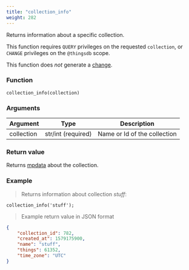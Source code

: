 ```yaml
---
title: "collection_info"
weight: 282
---
```


Returns information about a specific collection.

This function requires `QUERY` privileges on the requested `collection`, or `CHANGE`
privileges on the `@thingsdb` scope.

This function does *not* generate a [change](../../overview/changes).

### Function

`collection_info(collection)`

### Arguments

Argument | Type | Description
--------- | ----------- | -----------
collection | str/int (required) | Name or Id of the collection

### Return value

Returns [mpdata](../../data-types/mpdata) about the collection.

### Example

> Returns information about collection *stuff*:

```thingsdb,should_pass,@t
collection_info('stuff');
```

> Example return value in JSON format

```json
{
    "collection_id": 782,
    "created_at": 1579175900,
    "name": "stuff",
    "things": 61352,
    "time_zone": "UTC"
}
```
